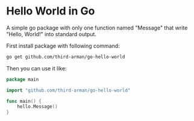 # Hello World in Go
A simple go package with only one function named "Message" that write "Hello, World!" into standard output.

First install package with following command:

```bash
go get github.com/third-arman/go-hello-world
```

Then you can use it like:

```go
package main

import "github.com/third-arman/go-hello-world"

func main() {
    hello.Message()
}
```

